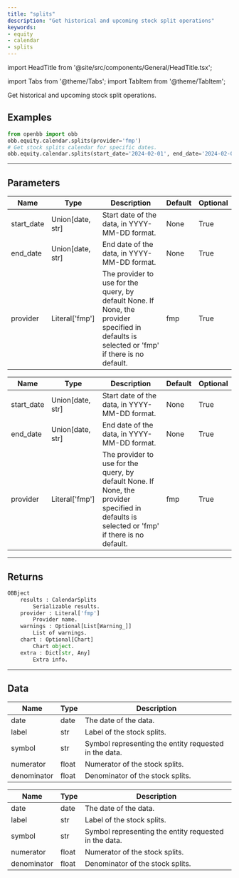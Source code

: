```yaml
---
title: "splits"
description: "Get historical and upcoming stock split operations"
keywords:
- equity
- calendar
- splits
---
```


import HeadTitle from '@site/src/components/General/HeadTitle.tsx';

<HeadTitle title="equity/calendar/splits - Reference | OpenBB Platform Docs" />

<!-- markdownlint-disable MD012 MD031 MD033 -->

import Tabs from '@theme/Tabs';
import TabItem from '@theme/TabItem';

Get historical and upcoming stock split operations.


Examples
--------

```python
from openbb import obb
obb.equity.calendar.splits(provider='fmp')
# Get stock splits calendar for specific dates.
obb.equity.calendar.splits(start_date='2024-02-01', end_date='2024-02-07', provider='fmp')
```

---

## Parameters

<Tabs>

<TabItem value='standard' label='standard'>

| Name | Type | Description | Default | Optional |
| ---- | ---- | ----------- | ------- | -------- |
| start_date | Union[date, str] | Start date of the data, in YYYY-MM-DD format. | None | True |
| end_date | Union[date, str] | End date of the data, in YYYY-MM-DD format. | None | True |
| provider | Literal['fmp'] | The provider to use for the query, by default None. If None, the provider specified in defaults is selected or 'fmp' if there is no default. | fmp | True |
</TabItem>

<TabItem value='fmp' label='fmp'>

| Name | Type | Description | Default | Optional |
| ---- | ---- | ----------- | ------- | -------- |
| start_date | Union[date, str] | Start date of the data, in YYYY-MM-DD format. | None | True |
| end_date | Union[date, str] | End date of the data, in YYYY-MM-DD format. | None | True |
| provider | Literal['fmp'] | The provider to use for the query, by default None. If None, the provider specified in defaults is selected or 'fmp' if there is no default. | fmp | True |
</TabItem>

</Tabs>

---

## Returns

```python wordwrap
OBBject
    results : CalendarSplits
        Serializable results.
    provider : Literal['fmp']
        Provider name.
    warnings : Optional[List[Warning_]]
        List of warnings.
    chart : Optional[Chart]
        Chart object.
    extra : Dict[str, Any]
        Extra info.

```

---

## Data

<Tabs>

<TabItem value='standard' label='standard'>

| Name | Type | Description |
| ---- | ---- | ----------- |
| date | date | The date of the data. |
| label | str | Label of the stock splits. |
| symbol | str | Symbol representing the entity requested in the data. |
| numerator | float | Numerator of the stock splits. |
| denominator | float | Denominator of the stock splits. |
</TabItem>

<TabItem value='fmp' label='fmp'>

| Name | Type | Description |
| ---- | ---- | ----------- |
| date | date | The date of the data. |
| label | str | Label of the stock splits. |
| symbol | str | Symbol representing the entity requested in the data. |
| numerator | float | Numerator of the stock splits. |
| denominator | float | Denominator of the stock splits. |
</TabItem>

</Tabs>

